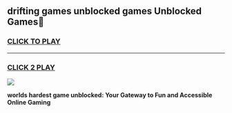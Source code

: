 
## drifting games unblocked games Unblocked Games👋
<h3>
<a href="https://premium.freeplayer.one?title=drifting_games_unblocked_games&ref=16F">CLICK TO PLAY</a></h3>
<hr>

<h3>
<a href="https://premium.freeplayer.one?title=drifting_games_unblocked_games&ref=16F">CLICK 2 PLAY</a>
  
</h3>

<a href="https://premium.freeplayer.one?title=drifting_games_unblocked_games&ref=16F/"><img src="https://clearcache.store/games.png"></a>


**worlds hardest game unblocked: Your Gateway to Fun and Accessible Online Gaming**
